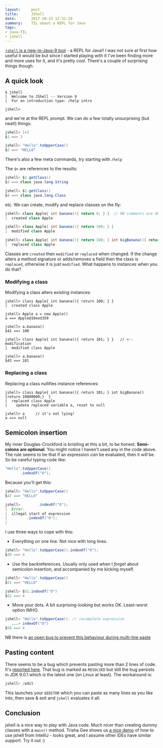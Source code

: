 ```yaml
---
layout:     post
title:      JShell
date:       2017-10-23 12:31:19
summary:    TIL about a REPL for Java
tags:
- java-TIL
- jshell
---
```


[`jshell` is a new-in-Java-9 tool](https://docs.oracle.com/javase/9/tools/jshell.htm) - a REPL for Java!! I was not sure at first how useful it would
be but since I started playing with it I've been finding more and more uses for it, and it's pretty cool.
There's a couple of surprising things though.

## A quick look

```shell
$ jshell
|  Welcome to JShell -- Version 9
|  For an introduction type: /help intro

jshell> 
```

and we're at the REPL prompt. We can do a few totally unsurprising (but neat!) things:

```java
jshell> 1+2
$1 ==> 3

jshell> "Hello".toUpperCase()
$2 ==> "HELLO"
```

There's also a few meta commands, try starting with `/help`

The `$n` are references to the results:

```java
jshell> $2.getClass()
$3 ==> class java.lang.String

jshell> $3.getClass()
$4 ==> class java.lang.Class
```

etc. We can create, modify and replace classes on the fly:

```java
jshell> class Apple{ int banana(){ return 0; } }  // NB comments are OK
|  created class Apple

jshell> class Apple{ int banana(){ return 100; } }
|  modified class Apple

jshell> class Apple{ int banana(){ return 100; } int bigBanana(){ return 1_000_000; } }
|  replaced class Apple
```

Classes are `created` then `modified` or `replaced` when changed. If the change alters a method signature or adds/removes a field then the class is `replaced`, otherwise it is just `modified`. What happens to instances when you do that?

### Modifying a class

Modifying a class alters existing instances:

```jshell
jshell> class Apple{ int banana(){ return 100; } }
|  created class Apple

jshell> Apple a = new Apple()
a ==> Apple@18eed359

jshell> a.banana()
$41 ==> 100

jshell> class Apple{ int banana(){ return 101; } }   // <-- modification
|  modified class Apple

jshell> a.banana()
$43 ==> 101
```

### Replacing a class

Replacing a class nullifies instance references:

```jshell
jshell> class Apple{ int banana(){ return 101; } int bigBanana(){return 10000000;}  }
|  replaced class Apple
|    update replaced variable a, reset to null

jshell> a     // it's not lying!
a ==> null
```

## Semicolon insertion

My inner Douglas-Crockford is bristling at this a bit, to be honest. **Semi-colons are optional**. You might notice
I haven't used any in the code above. The rule seems to be that if an expression *can* be evaluated, then it *will* be. So be careful typing code like:

```java
"Hello".toUpperCase()
       .indexOf("O");
```

Because you'll get this:

```java
jshell> "Hello".toUpperCase()
$47 ==> "HELLO"

jshell>        .indexOf("O");
|  Error:
|  illegal start of expression
|         .indexOf("O");
|
```

I use three ways to cope with this:

  * Everything on one line. Not nice with long lines.
  
```java
jshell> "Hello".toUpperCase().indexOf("O");
$49 ==> 4
```

  * Use the backreferences. Usually only used when I *forget* about semicolon insertion, and accompanied by me kicking myself.
  
```java
jshell> "Hello".toUpperCase()
$51 ==> "HELLO"

jshell> $51.indexOf("O")
$52 ==> 4
```

  * Move your dots. A bit surprising-looking but works OK. Least-worst option IMHO.
  
```java
jshell> "Hello".toUpperCase(). // incomplete expression
   ...> indexOf("O")
$50 ==> 4
```

NB there is [an open bug to prevent this behaviour during multi-line paste](https://bugs.openjdk.java.net/browse/JDK-8190294)

## Pasting content

There seems to be a bug which prevents pasting more than 2 lines of code. It's [reported here](https://bugs.openjdk.java.net/browse/JDK-8182297). That bug is marked as `RESOLVED` but still the bug persists in JDK 9.0.1 which is the latest one (on Linux at least).  The workaround is:

```java
jshell> /edit
```

This launches your `$EDITOR` which you can paste as many lines as you like into, then save & exit and `jshell` evaluates it all.

## Conclusion

jshell is a nice way to play with Java code. Much nicer than creating dummy classes with a `main()` method. Trisha Gee shows us [a nice demo](https://blog.jetbrains.com/idea/2017/09/java-9-and-intellij-idea/) of how to use jshell from IntelliJ - looks great, and I assume other IDEs have similar support. Try it out :)

